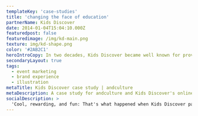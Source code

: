 ```yaml
---
templateKey: 'case-studies'
title: 'changing the face of education'
partnerName: Kids Discover
date: 2014-01-04T15:04:10.000Z
featuredpost: false
featuredimage: /img/kd-main.png
texture: img/kd-shape.png
color: '#2AB2C1'
heroIntroCopy: In two decades, Kids Discover became well known for providing high-quality non-fiction content for children in grades 3-8. With more than 200 magazine titles, each with 20 pages, Kids Discover was a treasure trove of iconic photographs, original illustrations, timelines and kid-friendly facts on hundreds of science and social studies topics. That’s an incredible trove to work with.
secondaryLayout: true
tags:
  - event marketing
  - brand experience
  - illustration
metaTitle: Kids Discover case study | andculture
metaDescription: A case study for andculture and Kids Discover's online learning platform
socialDescription: >
  'Cool, rewarding, and fun: That's what happened when Kids Discover partnered with andculture to transform the way students experience science and social studies magazines in the classroom. "Boring" isn't in our vocabulary.'
---
```

